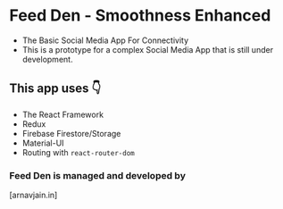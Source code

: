 # Feed Den - Smoothness Enhanced
- The Basic Social Media App For Connectivity 
- This is a prototype for a complex Social Media App that is still under development.

## This app uses 👇
- The React Framework
- Redux
- Firebase Firestore/Storage
- Material-UI
- Routing with `react-router-dom`

### Feed Den is managed and developed by 
[arnavjain.in]